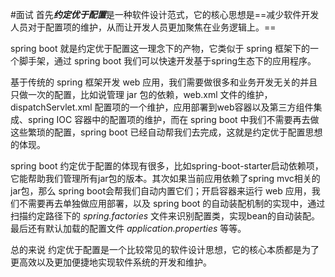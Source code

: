 #面试 
首先***约定优于配置***是一种软件设计范式，它的核心思想是==减少软件开发人员对于配置项的维护，从而让开发人员更加聚焦在业务逻辑上。==

spring boot 就是约定优于配置这一理念下的产物，它类似于 spring 框架下的一个脚手架，通过 spring boot 我们可以快速开发基于spring生态下的应用程序。

基于传统的 spring 框架开发 web 应用，我们需要做很多和业务开发无关的并且只做一次的配置，比如说管理 jar 包的依赖，web.xml 文件的维护，dispatchServlet.xml 配置项的一个维护，应用部署到web容器以及第三方组件集成、spring IOC 容器中的配置项的维护，而在 spring boot 中我们不需要再去做这些繁琐的配置，spring boot 已经自动帮我们去完成，这就是约定优于配置思想的体现。

spring boot 约定优于配置的体现有很多，比如spring-boot-starter启动依赖项，它能帮助我们管理所有jar包的版本。其次如果当前应用依赖了spring mvc相关的jar包，那么 spring boot会帮我们自动内置它们；开启容器来运行 web 应用，我们不需要再去单独做应用部署，以及 spring boot 的自动装配机制的实现中，通过扫描约定路径下的 *spring.factories* 文件来识别配置类，实现bean的自动装配。最后还有默认加载的配置文件 *application.properties* 等等。

总的来说 约定优于配置是一个比较常见的软件设计思想，它的核心本质都是为了更高效以及更加便捷地实现软件系统的开发和维护。